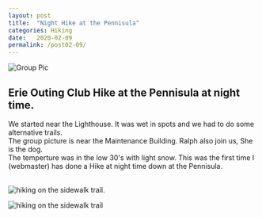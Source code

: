 ```yaml
---
layout: post
title:  "Night Hike at the Pennisula"
categories: Hiking
date:   2020-02-09
permalink: /post02-09/
---
```



 

![Group Pic](https://i.imgur.com/3nL1MPpl.jpg)<br>

## Erie Outing Club Hike  at the Pennisula at night time.

  We started near the Lighthouse. It was wet in spots and we had to do some alternative trails.<br>
 The group picture is near the Maintenance Building. Ralph also join us, She is the dog.<br>
 The temperture was in the low 30's with light snow. This was the first time I (webmaster) has done a Hike at night time down at the Pennisula.<br><br>



![hiking on the sidewalk trail](https://i.imgur.com/vEu5jW0l.jpg).<br> 


![hiking on the sidewalk trail](https://i.imgur.com/qGlSwfol.jpg)